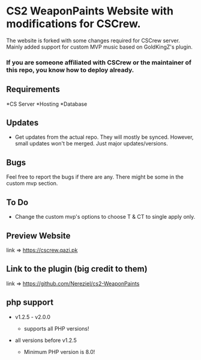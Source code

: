 # CS2 WeaponPaints Website with modifications for CSCrew.
The website is forked with some changes required for CSCrew server. Mainly added support for custom MVP music based on GoldKingZ's plugin.

### If you are someone affiliated with CSCrew or the maintainer of this repo, you know how to deploy already.

## Requirements
*CS Server
*Hosting
*Database


## Updates
* Get updates from the actual repo. They will mostly be synced. However, small updates won't be merged. Just major updates/versions.

## Bugs
Feel free to report the bugs if there are any. There might be some in the custom mvp section.

## To Do
* Change the custom mvp's options to choose T & CT to single apply only.

## Preview Website
link => https://cscrew.qazi.pk

## Link to the plugin (big credit to them)
link => https://github.com/Nereziel/cs2-WeaponPaints

## php support
* v1.2.5 - v2.0.0
  * supports all PHP versions!

* all versions before v1.2.5
  * Minimum PHP version is 8.0!
